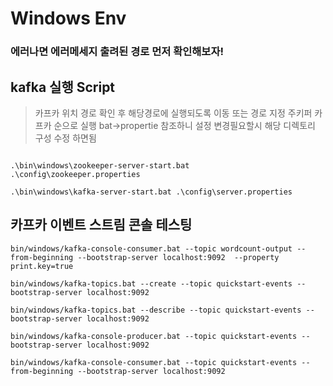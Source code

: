 # Windows Env 
### 에러나면 에러메세지 출려된 경로 먼저 확인해보자!

## kafka 실행 Script

> 카프카 위치 경로 확인 후 해당경로에 실행되도록 이동 또는 경로 지정 
> 주키퍼 카프카 순으로 실행
> bat->propertie 참조하니 설정 변경필요할시 해당 디렉토리 구성 수정 하면됨
```SHELL

.\bin\windows\zookeeper-server-start.bat .\config\zookeeper.properties  

.\bin\windows\kafka-server-start.bat .\config\server.properties

```



## 카프카 이벤트 스트림 콘솔 테스팅
```
bin/windows/kafka-console-consumer.bat --topic wordcount-output --from-beginning --bootstrap-server localhost:9092  --property print.key=true

bin/windows/kafka-topics.bat --create --topic quickstart-events --bootstrap-server localhost:9092

bin/windows/kafka-topics.bat --describe --topic quickstart-events --bootstrap-server localhost:9092

bin/windows/kafka-console-producer.bat --topic quickstart-events --bootstrap-server localhost:9092

bin/windows/kafka-console-consumer.bat --topic quickstart-events --from-beginning --bootstrap-server localhost:9092

```


